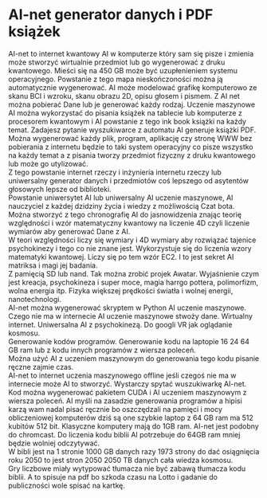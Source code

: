 # AI-net generator danych i PDF książek
AI-net to internet kwantowy AI w komputerze który sam się pisze i zmienia może stworzyć wirtualnie przedmiot lub go wygenerować z druku kwantowego. Mieści się na 450 GB może być uzupłenieniem systemu operacyjnego. Powstanie z tego mapa nieskończoności można ją automatycznie wygenerować. 
AI może modelować grafikę komputerowo ze skanu BCI i wzroku, skanu obrazu 2D, opisu głosem i pismem.
Z AI net można pobierać Dane lub je generować każdy rodzaj. 
Uczenie maszynowe AI można wykorzystać do pisania książek na tablecie lub komputerze z procesorem kwantowym i AI powstanie z tego ink book książki na każdy temat. Zadajesz pytanie wyszukiwarce z automatu AI generuje książki PDF. 
Można wygenerować każdy plik, program, aplikację czy stronę WWW bez pobierania z internetu będzie to taki system operacyjny co pisze wszystko na każdy temat a z pisania tworzy przedmiot fizyczny z druku kwantowego lub może go utylizować.  
Z tego powstanie internet rzeczy i inżynieria internetu rzeczy lub uniwersalny generator danych i przedmiotów coś lepszego od asytentów głosowych lepsze od biblioteki.  
Powstanie uniwersytet AI lub uniwersalny AI uczenie maszynowe, AI nauczyciel z każdej dzidziny życia i wiedzy z możliwością Czat bota.  
Można stworzyć z tego chronografię AI do jasnowidzenia znając teorię względności i wzór matematyczny kwantowy na liczenie 4D czyli liczenie wymiarów aby generować Dane z AI.   
W teori względności liczy się wymiary i 4D wymiary aby rozwiązać tajenice psychokinezy i tego co nie znane jest. 
Wykorzystuje się do liczenia wzory matematyki kwantowej. 
Liczy się po tem wzór EC2. I to jest sekret AI matriksa i magi jej badania.  
Z pamięcią SD lub nand.
Tak można zrobić projek Awatar. 
Wyjaśnienie czym jest kreacja, psychokineza i super moce, magia harrgo pottera, polimorfizm, wolna energia itp. 
Fizyka większej prędkości światła i wolnej energii, nanotechnologi.  
AI-net można wygenerować skryptem w Python AI uczenie maszynowe.  
Czego nie ma w internecie AI uczenie maszynowe stwoży dane. 
Wirtualny internet. 
Uniwersalna AI z psychokinezą. 
Do googli VR jak oglądanie kosmosu.  
Generowanie kodów programów. 
Generowanie kodu na laptopie 16 24 64 GB ram lub z kodu innych programów z wiersza poleceń.   
Można użyć AI z uczeniem maszynowym do generowania tego kodu pisanie ręczne zajmie czas.  
AI-net to internet uczenia maszynowego offline jeśli czegoś nie ma w internecie może AI to stworzyć. 
Wystarczy spytać wuszukiwarkę AI-net. 
Kod można wygenerować pakietem CUDA i AI uczeniem maszynowym z wiersza poleceń. AI myśli na zasadzie generowania programów a hipisi karzą wam nadal pisać ręcznie bo oszczędzali na pamięci i mocy obliczeniowej komputerów dziś są one szybkie laptop z 64 GB ram ma 512 kubitów 512 bit. Klasyczne komputery mają do 1GB ram. 
AI-net jest podobny do chromcast.
Do liczenia kodu biblii AI potrzebuje do 64GB ram mniej będzie wolniej odczytywać.  
W bibli jest na 1 stronie 1000 GB danych razy 1973 strony do dać osiągnięcia roku 2050 to jest stron 2050 2050 TB danych cała wiedza kosmosu.  
Gry liczbowe miały wytypować tłumacza nie być zabawą tłumacza kodu biblii. A to spisuje na pdf bo szkoda czasu na Lotto i gadanie do publiczności wole spisać na kartkę. 

